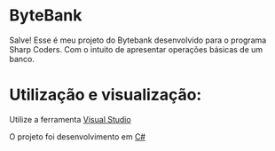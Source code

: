 # ByteBank

Salve! Esse é meu projeto do Bytebank desenvolvido para o programa Sharp Coders. Com o intuito de apresentar operações básicas de um banco.

# Utilização e visualização:

Utilize a ferramenta [Visual Studio](https://visualstudio.microsoft.com/pt-br/vs/community/)

O projeto foi desenvolvimento em [C#](https://learn.microsoft.com/pt-br/dotnet/csharp/)
